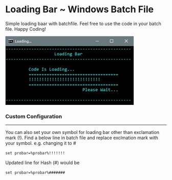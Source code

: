 # Loading Bar ~ Windows Batch File

Simple loading baar with batchfile. Feel free to use the code in your batch file. Happy Coding!

![Batchfile Loadingbar ~ the-mova](../_resources/loadingbar/loadingbar-the-mova.jpg)

### Custom Configuration
-----------------------------
You can also set your own symbol for loading bar other than exclamation mark (!). Find a below line in batch file and replace exclmation mark with your symbol. e.g. changing it to #

```
set probar=%probar%!!!!!!!
```
Updated line for Hash (#) would be
```
set probar=%probar%#######
```
